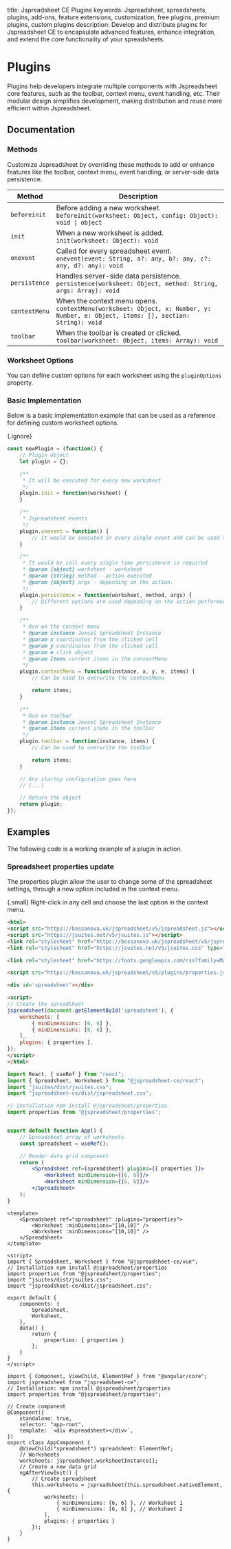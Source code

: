 title: Jspreadsheet CE Plugins
keywords: Jspreadsheet, spreadsheets, plugins, add-ons, feature extensions, customization, free plugins, premium plugins, custom plugins
description: Develop and distribute plugins for Jspreadsheet CE to encapsulate advanced features, enhance integration, and extend the core functionality of your spreadsheets.

# Plugins

Plugins help developers integrate multiple components with Jspreadsheet core features, such as the toolbar, context menu, event handling, etc. Their modular design simplifies development, making distribution and reuse more efficient within Jspreadsheet.  

## Documentation

### Methods

Customize Jspreadsheet by overriding these methods to add or enhance features like the toolbar, context menu, event handling, or server-side data persistence.

| Method        | Description                                                                                                                          |
|---------------|--------------------------------------------------------------------------------------------------------------------------------------|
| `beforeinit`  | Before adding a new worksheet.<br/>`beforeinit(worksheet: Object, config: Object): void \| object`                                   |
| `init`        | When a new worksheet is added.<br/>`init(worksheet: Object): void`                                                                   |
| `onevent`     | Called for every spreadsheet event.<br/>`onevent(event: String, a?: any, b?: any, c?: any, d?: any): void`                           |
| `persistence` | Handles server-side data persistence.<br/>`persistence(worksheet: Object, method: String, args: Array): void`                        |
| `contextMenu` | When the context menu opens.<br/>`contextMenu(worksheet: Object, x: Number, y: Number, e: Object, items: [], section: String): void` |
| `toolbar`     | When the toolbar is created or clicked.<br/>`toolbar(worksheet: Object, items: Array): void`                                         |

 
### Worksheet Options

You can define custom options for each worksheet using the `pluginOptions` property.


### Basic Implementation

Below is a basic implementation example that can be used as a reference for defining custom worksheet options.

{.ignore}
```javascript
const newPlugin = (function() {
    // Plugin object
    let plugin = {};

    /**
     * It will be executed for every new worksheet
     */
    plugin.init = function(worksheet) {
    }

    /**
     * Jspreadsheet events
     */
    plugin.onevent = function() {
        // It would be executed in every single event and can be used to customize actions
    }

    /**
     * It would be call every single time persistence is required
     * @param {object} worksheet - worksheet
     * @param {string} method - action executed
     * @param {object} args - depending on the action.
     */
    plugin.persistence = function(worksheet, method, args) {
        // Different options are used depending on the action performed.
    }

    /**
     * Run on the context menu
     * @param instance Jexcel Spreadsheet Instance
     * @param x coordinates from the clicked cell
     * @param y coordinates from the clicked cell
     * @param e click object
     * @param items current items in the contextMenu
     */
    plugin.contextMenu = function(instance, x, y, e, items) {
        // Can be used to overwrite the contextMenu

        return items;
    }

    /**
     * Run on toolbar
     * @param instance Jexcel Spreadsheet Instance
     * @param items current items in the toolbar 
     */
    plugin.toolbar = function(instance, items) {
        // Can be used to overwrite the toolbar

        return items;
    }

    // Any startup configuration goes here
    // (...)

    // Return the object
    return plugin;
});
```

## Examples

The following code is a working example of a plugin in action.  

### Spreadsheet properties update

The properties plugin allow the user to change some of the spreadsheet settings, through a new option included in the context menu. 

{.small}
Right-click in any cell and choose the last option in the context menu.  

```html
<html>
<script src="https://bossanova.uk/jspreadsheet/v5/jspreadsheet.js"></script>
<script src="https://jsuites.net/v5/jsuites.js"></script>
<link rel="stylesheet" href="https://bossanova.uk/jspreadsheet/v5/jspreadsheet.css" type="text/css" />
<link rel="stylesheet" href="https://jsuites.net/v5/jsuites.css" type="text/css" />

<link rel="stylesheet" href="https://fonts.googleapis.com/css?family=Material+Icons" />

<script src="https://bossanova.uk/jspreadsheet/v5/plugins/properties.js"></script>

<div id='spreadsheet'></div>

<script>
// Create the spreadsheet
jspreadsheet(document.getElementById('spreadsheet'), {
    worksheets: [
        { minDimensions: [6, 6] },
        { minDimensions: [6, 6] },
    ],
    plugins: { properties },
});
</script>
</html>
```
```jsx
import React, { useRef } from "react";
import { Spreadsheet, Worksheet } from "@jspreadsheet-ce/react";
import "jsuites/dist/jsuites.css";
import "jspreadsheet-ce/dist/jspreadsheet.css";

// Installation npm install @jspreadsheet/properties
import properties from "@jspreadsheet/properties";


export default function App() {
    // Spreadsheet array of worksheets
    const spreadsheet = useRef();

    // Render data grid component
    return (
        <Spreadsheet ref={spreadsheet} plugins={{ properties }}>
            <Worksheet minDimension={[6, 6]}/>
            <Worksheet minDimension={[6, 6]}/>
        </Spreadsheet>
    );
}
```
```vue
<template>
    <Spreadsheet ref="spreadsheet" :plugins="properties">
        <Worksheet :minDimensions="[10,10]" />
        <Worksheet :minDimensions="[10,10]" />
    </Spreadsheet>
</template>

<script>
import { Spreadsheet, Worksheet } from "@jspreadsheet-ce/vue";
// Installation npm install @jspreadsheet/properties
import properties from "@jspreadsheet/properties";
import "jsuites/dist/jsuites.css";
import "jspreadsheet-ce/dist/jspreadsheet.css";

export default {
    components: {
        Spreadsheet,
        Worksheet,
    },
    data() {
        return {
            properties: { properties }
        };
    }
}
</script>
```
```angularjs
import { Component, ViewChild, ElementRef } from "@angular/core";
import jspreadsheet from "jspreadsheet-ce";
// Installation: npm install @jspreadsheet/properties
import properties from "@jspreadsheet/properties";

// Create component
@Component({
    standalone: true,
    selector: "app-root",
    template: `<div #spreadsheet></div>`,
})
export class AppComponent {
    @ViewChild("spreadsheet") spreadsheet: ElementRef;
    // Worksheets
    worksheets: jspreadsheet.worksheetInstance[];
    // Create a new data grid
    ngAfterViewInit() {
        // Create spreadsheet
        this.worksheets = jspreadsheet(this.spreadsheet.nativeElement, {
            worksheets: [
                { minDimensions: [6, 6] }, // Worksheet 1
                { minDimensions: [6, 6] }, // Worksheet 2
            ],
            plugins: { properties }
        });
    }
}
```
